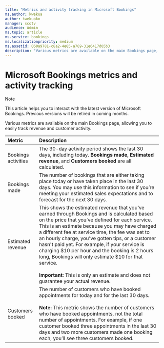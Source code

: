 ```yaml
---
title: "Metrics and activity tracking in Microsoft Bookings"
ms.author: kwekua
author: kwekuako
manager: scotv
audience: Admin
ms.topic: article
ms.service: bookings
ms.localizationpriority: medium
ms.assetid: 060a9781-c8a2-4e85-a769-31e6417d05b3
description: "Various metrics are available on the main Bookings page, allowing you to easily track revenue and customer activity."
---
```


# Microsoft Bookings metrics and activity tracking

> [!NOTE]
> This article helps you to interact with the latest version of Microsoft Bookings. Previous versions will be retired in coming months.

Various metrics are available on the main Bookings page, allowing you to easily track revenue and customer activity.

| Metric | Description |
|:---|:---|
| Bookings activities | The 30-day activity period shows the last 30 days, including today. **Bookings made**, **Estimated revenue**, and **Customers booked** are all calculated. |
| Bookings made | The number of bookings that are either taking place today or have taken place in the last 30 days. You may use this information to see if you’re meeting your estimated sales expectations and to forecast for the next 30 days. |
| Estimated revenue | This shows the estimated revenue that you’ve earned through Bookings and is calculated based on the price that you’ve defined for each service. This is an estimate because you may have charged a different fee at service time, the fee was set to an hourly charge, you’ve gotten tips, or a customer hasn't paid yet. For example, if your service is charging $10 per hour and the booking is 2 hours long, Bookings will only estimate $10 for that service.<br/><br/>**Important:** This is only an estimate and does not guarantee your actual revenue. |
| Customers booked | The number of customers who have booked appointments for today and for the last 30 days.<br/><br/>**Note:** This metric shows the number of customers who have booked appointments, not the total number of appointments. For example, if one customer booked three appointments in the last 30 days and two more customers made one booking each, you’ll see three customers booked. |
